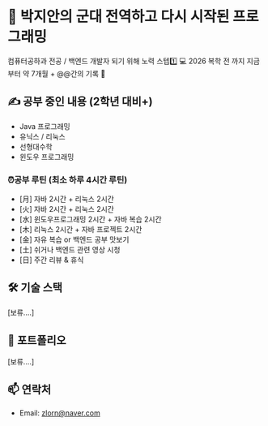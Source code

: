 # 🫡 박지안의 군대 전역하고 다시 시작된 프로그래밍 
컴퓨터공하과 전공 / 백엔드 개발자 되기 위해 노력 스텝1️⃣ 💻
2026 복학 전 까지 지금부터 약 7개월 + @@간의 기록 🧾

## ✍ 공부 중인 내용 (2학년 대비+)
- Java 프로그래밍
- 유닉스 / 리눅스
- 선형대수학
- 윈도우 프로그래밍
### ⏰공부 루틴 (최소 하루 4시간 루틴)
- [月]  자바 2시간 + 리눅스 2시간
- [火]  자바 2시간 + 리눅스 2시간
- [水]  윈도우프로그래밍 2시간 + 자바 복습 2시간
- [木]  리눅스 2시간 + 자바 프로젝트 2시간
- [金]	 자유 복습 or 백엔드 공부 맛보기
- [土]	 쉬거나 백엔드 관련 영상 시청
- [日]	 주간 리뷰 & 휴식

## 🛠 기술 스택
[보류....]

## 📘 포트폴리오
[보류....]


## 📫 연락처
- Email: zlorn@naver.com
